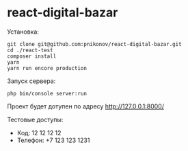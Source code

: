 # react-digital-bazar

Установка:
```
git clone git@github.com:pnikonov/react-digital-bazar.git
cd ./react-test
composer install
yarn
yarn run encore production
```

Запуск сервера:
```
php bin/console server:run
```

Проект будет дотупен по адресу http://127.0.0.1:8000/

Тестовые доступы:
- Код: 12 12 12 12
- Телефон: +7 123 123 1231
